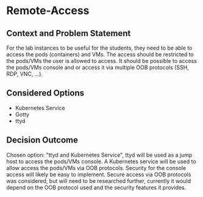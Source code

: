# Remote-Access

## Context and Problem Statement

For the lab instances to be useful for the students, they need to be able to access the pods (containers) and VMs.
The access should be restricted to the pods/VMs the user is allowed to access.
It should be possible to access the pods/VMs console and or access it via multiple OOB protocols (SSH, RDP, VNC, ...).

## Considered Options

* Kubernetes Service
* Gotty
* ttyd

## Decision Outcome

Chosen option: "ttyd and Kubernetes Service", ttyd will be used as a jump host to access the pods/VMs console. A Kubernetes service will be used to allow access the pods/VMs via OOB protocols.
Security for the console access will likely be easy to implement.
Secure access via OOB protocols was considered, but will need to be researched further, currently it would depend on the OOB protocol used and the security features it provides.
